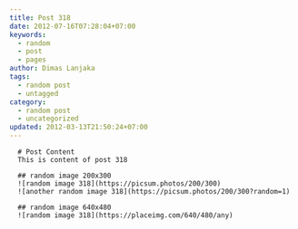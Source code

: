 ```yaml
---
title: Post 318
date: 2012-07-16T07:28:04+07:00
keywords:
  - random
  - post
  - pages
author: Dimas Lanjaka
tags:
  - random post
  - untagged
category:
  - random post
  - uncategorized
updated: 2012-03-13T21:50:24+07:00
---
```


      # Post Content
      This is content of post 318

      ## random image 200x300
      ![random image 318](https://picsum.photos/200/300)
      ![another random image 318](https://picsum.photos/200/300?random=1)

      ## random image 640x480
      ![random image 318](https://placeimg.com/640/480/any)
      